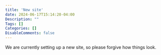 ```yaml
---
title: 'New site'
date: 2024-06-17T15:14:20-04:00
Description: ""
Tags: []
Categories: []
DisableComments: false
---
```


We are currently setting up a new site, so please forgive how things look.
